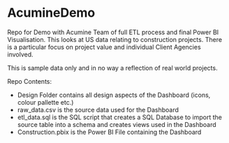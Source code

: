 # AcumineDemo
Repo for Demo with Acumine Team of full ETL process and final Power BI Visualisation. This looks at US data relating to construction projects. There is a particular focus on project value and individual Client Agencies involved. 

This is sample data only and in no way a reflection of real world projects.

Repo Contents:
 - Design Folder contains all design aspects of the Dashboard (icons, colour pallette etc.)
 - raw_data.csv is the source data used for the Dashboard
 - etl_data.sql is the SQL script that creates a SQL Database to import the source table into a schema and creates views used in the Dashboard
 - Construction.pbix is the Power BI File containing the Dashboard
